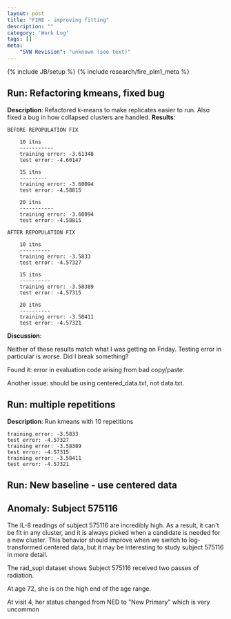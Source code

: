 ```yaml
---
layout: post
title: "FIRE - improving fitting"
description: ""
category: 'Work Log'
tags: []
meta: 
    "SVN Revision": "unknown (see text)"
---
```

{% include JB/setup %}
{% include research/fire_plm1_meta %}

Run: Refactoring kmeans, fixed bug
--------------
**Description**: Refactored k-means to make replicates easier to run.  Also fixed a bug in how collapsed clusters are handled.
**Results**:  

    BEFORE REPOPULATION FIX

        10 itns
        -----------
        training error: -3.61348
        test error: -4.60147

        15 itns
        ---------
        training error: -3.60094
        test error: -4.58815

        20 itns
        -----------
        training error: -3.60094
        test error: -4.58815

    AFTER REPOPULATION FIX

        10 itns
        ----------
        training error: -3.5833
        test error: -4.57327

        15 itns
        ----------
        training error: -3.58389
        test error: -4.57315

        20 itns
        ----------
        training error: -3.58411
        test error: -4.57321

**Discussion**: 

Neither of these results match what I was getting on Friday.  Testing error in particular is worse.  Did I break something?

Found it:  error in evaluation code arising from bad copy/paste.

Another issue:  should be using centered_data.txt, not data.txt.   

Run: multiple repetitions
-------
**Description**: Run kmeans with 10 repetitions

    training error: -3.5833
    test error: -4.57327
    training error: -3.58389
    test error: -4.57315
    training error: -3.58411
    test error: -4.57321

Run: New baseline - use centered data
-------

Anomaly:  Subject 575116
-----------------------

The IL-8 readings of subject 575116 are incredibly high.  As a result, it can't be fit in any cluster, and it is always picked when a candidate is needed for a new cluster.  This behavior should improve when we switch to log-transformed centered data, but it may be interesting to study subject 575116 in more detail.

The rad_supl dataset shows Subject 575116 received two passes of radiation.

At age 72, she is on the high end of the age range.

At visit 4, her status changed from NED to "New Primary" which is very uncommon



